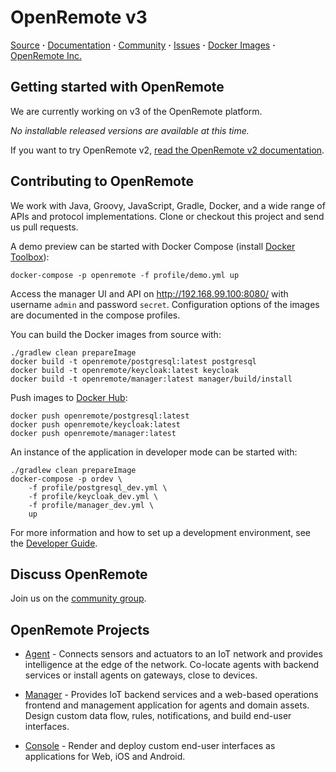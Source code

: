 # OpenRemote v3

[Source](https://github.com/openremote/openremote) **·** [Documentation](https://github.com/openremote/openremote/wiki) **·** [Community](https://groups.google.com/forum/#!forum/openremotecommunity) **·** [Issues](https://github.com/openremote/openremote/issues) **·** [Docker Images](https://hub.docker.com/u/openremote/) **·** [OpenRemote Inc.](http://openremote.com)

## Getting started with OpenRemote

We are currently working on v3 of the OpenRemote platform.

*No installable released versions are available at this time.*

If you want to try OpenRemote v2, [read the OpenRemote v2 documentation](https://github.com/openremote/Documentation/wiki).

## Contributing to OpenRemote

We work with Java, Groovy, JavaScript, Gradle, Docker, and a wide range of APIs and protocol implementations. Clone or checkout this project and send us pull requests.

A demo preview can be started with Docker Compose (install [Docker Toolbox](https://www.docker.com/products/docker-toolbox)):

```
docker-compose -p openremote -f profile/demo.yml up
```

Access the manager UI and API on http://192.168.99.100:8080/ with username `admin` and password `secret`. Configuration options of the images are documented in the compose profiles.

You can build the Docker images from source with:

```
./gradlew clean prepareImage
docker build -t openremote/postgresql:latest postgresql
docker build -t openremote/keycloak:latest keycloak
docker build -t openremote/manager:latest manager/build/install
```

Push images to [Docker Hub](https://hub.docker.com/u/openremote):

```
docker push openremote/postgresql:latest
docker push openremote/keycloak:latest
docker push openremote/manager:latest
```

An instance of the application in developer mode can be started with:

```
./gradlew clean prepareImage
docker-compose -p ordev \
    -f profile/postgresql_dev.yml \
    -f profile/keycloak_dev.yml \
    -f profile/manager_dev.yml \
    up
```

For more information and how to set up a development environment, see the [Developer Guide](https://github.com/openremote/openremote/wiki).

## Discuss OpenRemote

Join us on the [community group](https://groups.google.com/forum/#!forum/openremotecommunity).

## OpenRemote Projects

* [Agent](https://github.com/openremote/openremote/tree/master/agent) - Connects sensors and actuators to an IoT network and provides intelligence at the edge of the network. Co-locate agents with backend services or install agents on gateways, close to devices.

* [Manager](https://github.com/openremote/openremote/tree/master/manager) - Provides IoT backend services and a web-based operations frontend and management application for agents and domain assets. Design custom data flow, rules, notifications, and build end-user interfaces.

* [Console](https://github.com/openremote/openremote/tree/master/console) - Render and deploy custom end-user interfaces as applications for Web, iOS and Android.

